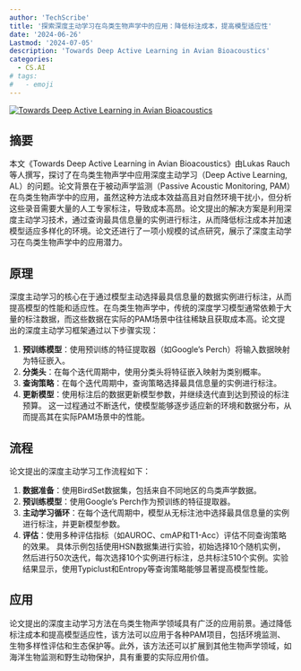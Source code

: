 ```yaml
---
author: 'TechScribe'
title: '探索深度主动学习在鸟类生物声学中的应用：降低标注成本，提高模型适应性'
date: '2024-06-26'
Lastmod: '2024-07-05'
description: 'Towards Deep Active Learning in Avian Bioacoustics'
categories:
  - CS.AI
# tags:
#   - emoji
---
```


[![Towards Deep Active Learning in Avian Bioacoustics](https://arxiv-research-1301205113.cos.ap-guangzhou.myqcloud.com/images/2406.18621v1.pdf_0.jpg)](https://arxiv.org/abs/2406.18621v1)

## 摘要

本文《Towards Deep Active Learning in Avian Bioacoustics》由Lukas Rauch等人撰写，探讨了在鸟类生物声学中应用深度主动学习（Deep Active Learning, AL）的问题。论文背景在于被动声学监测（Passive Acoustic Monitoring, PAM）在鸟类生物声学中的应用，虽然这种方法成本效益高且对自然环境干扰小，但分析这些录音需要大量的人工专家标注，导致成本高昂。论文提出的解决方案是利用深度主动学习技术，通过查询最具信息量的实例进行标注，从而降低标注成本并加速模型适应多样化的环境。论文还进行了一项小规模的试点研究，展示了深度主动学习在鸟类生物声学中的应用潜力。<!--more-->

## 原理

深度主动学习的核心在于通过模型主动选择最具信息量的数据实例进行标注，从而提高模型的性能和适应性。在鸟类生物声学中，传统的深度学习模型通常依赖于大量的标注数据，而这些数据在实际的PAM场景中往往稀缺且获取成本高。论文提出的深度主动学习框架通过以下步骤实现：
1. **预训练模型**：使用预训练的特征提取器（如Google’s Perch）将输入数据映射为特征嵌入。
2. **分类头**：在每个迭代周期中，使用分类头将特征嵌入映射为类别概率。
3. **查询策略**：在每个迭代周期中，查询策略选择最具信息量的实例进行标注。
4. **更新模型**：使用标注后的数据更新模型参数，并继续迭代直到达到预设的标注预算。
这一过程通过不断迭代，使模型能够逐步适应新的环境和数据分布，从而提高其在实际PAM场景中的性能。

## 流程

论文提出的深度主动学习工作流程如下：
1. **数据准备**：使用BirdSet数据集，包括来自不同地区的鸟类声学数据。
2. **预训练模型**：使用Google’s Perch作为预训练的特征提取器。
3. **主动学习循环**：在每个迭代周期中，模型从无标注池中选择最具信息量的实例进行标注，并更新模型参数。
4. **评估**：使用多种评估指标（如AUROC、cmAP和T1-Acc）评估不同查询策略的效果。
具体示例包括使用HSN数据集进行实验，初始选择10个随机实例，然后进行50次迭代，每次选择10个实例进行标注，总共标注510个实例。实验结果显示，使用Typiclust和Entropy等查询策略能够显著提高模型性能。

## 应用

论文提出的深度主动学习方法在鸟类生物声学领域具有广泛的应用前景。通过降低标注成本和提高模型适应性，该方法可以应用于各种PAM项目，包括环境监测、生物多样性评估和生态保护等。此外，该方法还可以扩展到其他生物声学领域，如海洋生物监测和野生动物保护，具有重要的实际应用价值。